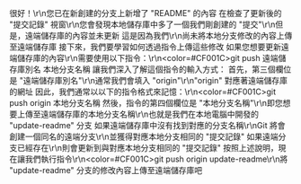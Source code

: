 很好！\r\n您已在新創建的分支上新增了 "README" 的內容
在檢查了更新後的 "提交記錄" 視窗\r\n您會發現本地儲存庫中多了一個我們剛創建的 "提交"\r\n但是，遠端儲存庫的內容並未更新
這是因為我們\r\n尚未將本地分支修改的內容上傳至遠端儲存庫
接下來，我們要學習如何透過指令上傳這些修改
如果您想要更新遠端儲存庫的內容\r\n需要使用以下指令：\r\n<color=#CF001C>git push 遠端儲存庫別名 本地分支名稱</color>
讓我們深入了解這個指令的輸入方式：
首先，第三個欄位是 "遠端儲存庫別名"\r\n通常我們會填入 "origin"\r\n"origin" 對應著遠端儲存庫的網址
因此，我們通常以以下的指令格式來記憶：\r\n<color=#CF001C>git push origin 本地分支名稱</color> 
然後，指令的第四個欄位是 "本地分支名稱"\r\n即您想要上傳至遠端儲存庫的本地分支名稱\r\n也就是我們在本地電腦中開發的 "update-readme" 分支
如果遠端儲存庫中沒有找到對應的分支名稱\r\nGit 將會創建一個同名的遠端分支\r\n並獲得對應本地分支相同的 "提交記錄"
如果遠端分支已經存在\r\n則會更新到與對應本地分支相同的 "提交記錄"
按照上述說明，現在讓我們執行指令\r\n<color=#CF001C>git push origin update-readme</color>\r\n將 "update-readme" 分支的修改內容上傳至遠端儲存庫吧